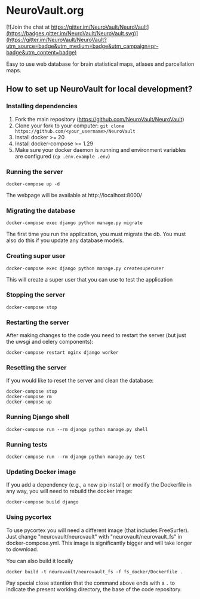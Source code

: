 # NeuroVault.org

[![Join the chat at https://gitter.im/NeuroVault/NeuroVault](https://badges.gitter.im/NeuroVault/NeuroVault.svg)](https://gitter.im/NeuroVault/NeuroVault?utm_source=badge&utm_medium=badge&utm_campaign=pr-badge&utm_content=badge)

Easy to use web database for brain statistical maps, atlases and parcellation maps.
## How to set up NeuroVault for local development?

### Installing dependencies
1. Fork the main repository (https://github.com/NeuroVault/NeuroVault)
2. Clone your fork to your computer: `git clone https://github.com/<your_username>/NeuroVault`
3. Install docker >= 20
4. Install docker-compose >= 1.29
5. Make sure your docker daemon is running and environment variables are configured (`cp .env.example .env`)

### Running the server
```
docker-compose up -d
```
The webpage will be available at http://localhost:8000/

### Migrating the database
```
docker-compose exec django python manage.py migrate
```
The first time you run the application, you must migrate the db. You must also do this if you update any database models.

### Creating super user
```
docker-compose exec django python manage.py createsuperuser
````
This will create a super user that you can use to test the application

### Stopping the server
```
docker-compose stop
```
### Restarting the server
After making changes to the code you need to restart the server (but just the uwsgi and celery components):
```
docker-compose restart nginx django worker
```
### Resetting the server
If you would like to reset the server and clean the database:
```
docker-compose stop
docker-compose rm
docker-compose up
```
### Running Django shell
```
docker-compose run --rm django python manage.py shell
```
### Running tests
```
docker-compose run --rm django python manage.py test
```
### Updating Docker image
If you add a dependency (e.g., a new pip install) or modify the Dockerfile in any way, you will need to rebuild the docker image:

```
docker-compose build django
```

### Using pycortex
To use pycortex you will need a different image (that includes FreeSurfer). Just change "neurovault/neurovault" with "neurovault/neurovault_fs" in docker-compose.yml. This image is significantly bigger and will take longer to download.

You can also build it locally
```
docker build -t neurovault/neurovault_fs -f fs_docker/Dockerfile .
```
Pay special close attention that the command above ends with a `.` to indicate the present working directory, the base of the code repository.
